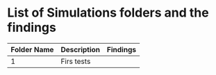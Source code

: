 # List of Simulations folders and the findings


| Folder Name   | Description    | Findings |
|-----|----------------------|----------------------|
| 1 | Firs tests  |              |

